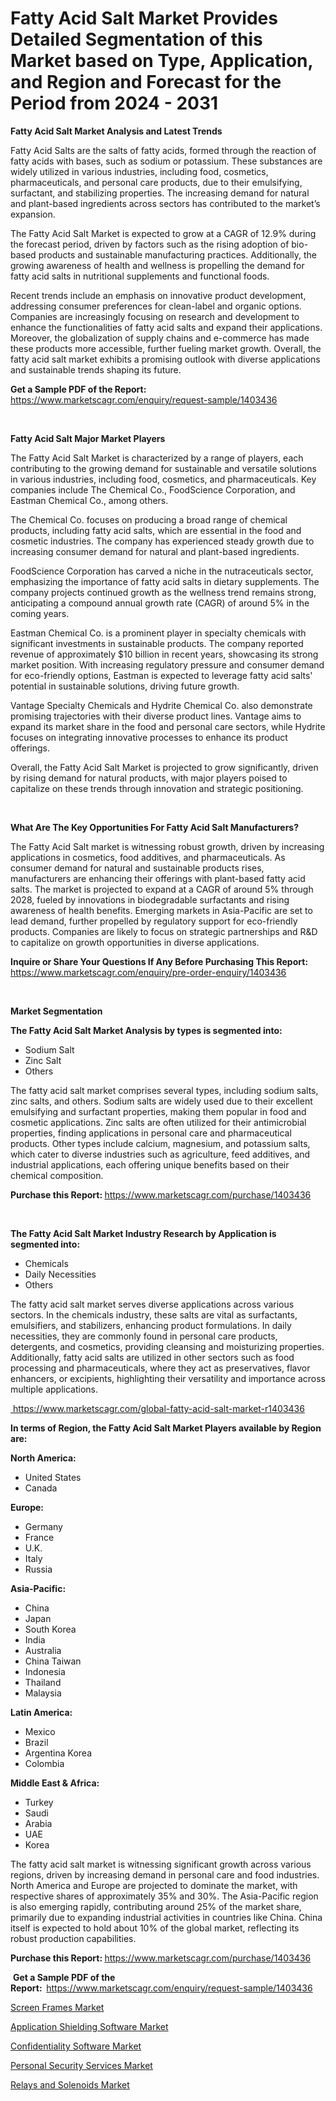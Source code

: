 <p><h1>Fatty Acid Salt Market Provides Detailed Segmentation of this Market based on Type, Application, and Region and Forecast for the Period from 2024 - 2031</h1></p><p><strong>Fatty Acid Salt Market Analysis and Latest Trends</strong></p>
<p><p>Fatty Acid Salts are the salts of fatty acids, formed through the reaction of fatty acids with bases, such as sodium or potassium. These substances are widely utilized in various industries, including food, cosmetics, pharmaceuticals, and personal care products, due to their emulsifying, surfactant, and stabilizing properties. The increasing demand for natural and plant-based ingredients across sectors has contributed to the market’s expansion.</p><p>The Fatty Acid Salt Market is expected to grow at a CAGR of 12.9% during the forecast period, driven by factors such as the rising adoption of bio-based products and sustainable manufacturing practices. Additionally, the growing awareness of health and wellness is propelling the demand for fatty acid salts in nutritional supplements and functional foods. </p><p>Recent trends include an emphasis on innovative product development, addressing consumer preferences for clean-label and organic options. Companies are increasingly focusing on research and development to enhance the functionalities of fatty acid salts and expand their applications. Moreover, the globalization of supply chains and e-commerce has made these products more accessible, further fueling market growth. Overall, the fatty acid salt market exhibits a promising outlook with diverse applications and sustainable trends shaping its future.</p></p>
<p><strong>Get a Sample PDF of the Report:&nbsp;</strong> <a href="https://www.marketscagr.com/enquiry/request-sample/1403436?utm_campaign=1529&utm_medium=2&utm_source=Github&utm_content=ia&utm_term=23102024&utm_id=fatty-acid-salt">https://www.marketscagr.com/enquiry/request-sample/1403436</a></p>
<p>&nbsp;</p>
<p><strong>Fatty Acid Salt Major Market Players</strong></p>
<p><p>The Fatty Acid Salt Market is characterized by a range of players, each contributing to the growing demand for sustainable and versatile solutions in various industries, including food, cosmetics, and pharmaceuticals. Key companies include The Chemical Co., FoodScience Corporation, and Eastman Chemical Co., among others.</p><p>The Chemical Co. focuses on producing a broad range of chemical products, including fatty acid salts, which are essential in the food and cosmetic industries. The company has experienced steady growth due to increasing consumer demand for natural and plant-based ingredients.</p><p>FoodScience Corporation has carved a niche in the nutraceuticals sector, emphasizing the importance of fatty acid salts in dietary supplements. The company projects continued growth as the wellness trend remains strong, anticipating a compound annual growth rate (CAGR) of around 5% in the coming years.</p><p>Eastman Chemical Co. is a prominent player in specialty chemicals with significant investments in sustainable products. The company reported revenue of approximately $10 billion in recent years, showcasing its strong market position. With increasing regulatory pressure and consumer demand for eco-friendly options, Eastman is expected to leverage fatty acid salts' potential in sustainable solutions, driving future growth.</p><p>Vantage Specialty Chemicals and Hydrite Chemical Co. also demonstrate promising trajectories with their diverse product lines. Vantage aims to expand its market share in the food and personal care sectors, while Hydrite focuses on integrating innovative processes to enhance its product offerings.</p><p>Overall, the Fatty Acid Salt Market is projected to grow significantly, driven by rising demand for natural products, with major players poised to capitalize on these trends through innovation and strategic positioning.</p></p>
<p>&nbsp;</p>
<p><strong>What Are The Key Opportunities For Fatty Acid Salt Manufacturers?</strong></p>
<p><p>The Fatty Acid Salt market is witnessing robust growth, driven by increasing applications in cosmetics, food additives, and pharmaceuticals. As consumer demand for natural and sustainable products rises, manufacturers are enhancing their offerings with plant-based fatty acid salts. The market is projected to expand at a CAGR of around 5% through 2028, fueled by innovations in biodegradable surfactants and rising awareness of health benefits. Emerging markets in Asia-Pacific are set to lead demand, further propelled by regulatory support for eco-friendly products. Companies are likely to focus on strategic partnerships and R&D to capitalize on growth opportunities in diverse applications.</p></p>
<p><strong>Inquire or Share Your Questions If Any Before Purchasing This Report:</strong> <a href="https://www.marketscagr.com/enquiry/pre-order-enquiry/1403436?utm_campaign=1529&utm_medium=2&utm_source=Github&utm_content=ia&utm_term=23102024&utm_id=fatty-acid-salt">https://www.marketscagr.com/enquiry/pre-order-enquiry/1403436</a></p>
<p>&nbsp;</p>
<p><strong>Market Segmentation</strong></p>
<p><strong>The Fatty Acid Salt Market Analysis by types is segmented into:</strong></p>
<p><ul><li>Sodium Salt</li><li>Zinc Salt</li><li>Others</li></ul></p>
<p><p>The fatty acid salt market comprises several types, including sodium salts, zinc salts, and others. Sodium salts are widely used due to their excellent emulsifying and surfactant properties, making them popular in food and cosmetic applications. Zinc salts are often utilized for their antimicrobial properties, finding applications in personal care and pharmaceutical products. Other types include calcium, magnesium, and potassium salts, which cater to diverse industries such as agriculture, feed additives, and industrial applications, each offering unique benefits based on their chemical composition.</p></p>
<p><strong>Purchase this Report:&nbsp;</strong><a href="https://www.marketscagr.com/purchase/1403436?utm_campaign=1529&utm_medium=2&utm_source=Github&utm_content=ia&utm_term=23102024&utm_id=fatty-acid-salt">https://www.marketscagr.com/purchase/1403436</a></p>
<p>&nbsp;</p>
<p><strong>The Fatty Acid Salt Market Industry Research by Application is segmented into:</strong></p>
<p><ul><li>Chemicals</li><li>Daily Necessities</li><li>Others</li></ul></p>
<p><p>The fatty acid salt market serves diverse applications across various sectors. In the chemicals industry, these salts are vital as surfactants, emulsifiers, and stabilizers, enhancing product formulations. In daily necessities, they are commonly found in personal care products, detergents, and cosmetics, providing cleansing and moisturizing properties. Additionally, fatty acid salts are utilized in other sectors such as food processing and pharmaceuticals, where they act as preservatives, flavor enhancers, or excipients, highlighting their versatility and importance across multiple applications.</p></p>
<p><a href="https://www.marketscagr.com/global-fatty-acid-salt-market-r1403436?utm_campaign=1529&utm_medium=2&utm_source=Github&utm_content=ia&utm_term=23102024&utm_id=fatty-acid-salt">&nbsp;https://www.marketscagr.com/global-fatty-acid-salt-market-r1403436</a></p>
<p><strong>In terms of Region, the Fatty Acid Salt Market Players available by Region are:</strong></p>
<p>
    <p> <strong> North America: </strong>
        <ul>
            <li>United States</li>
            <li>Canada</li>
        </ul>
        </p> 
    <p> <strong> Europe: </strong>
        <ul>
            <li>Germany</li>
            <li>France</li>
            <li>U.K.</li>
            <li>Italy</li>
            <li>Russia</li>
        </ul>
        </p> 
    <p> <strong> Asia-Pacific: </strong>
        <ul>
            <li>China</li>
            <li>Japan</li>
            <li>South Korea</li>
            <li>India</li>
            <li>Australia</li>
            <li>China Taiwan</li>
            <li>Indonesia</li>
            <li>Thailand</li>
            <li>Malaysia</li>
        </ul>
        </p> 
    <p> <strong> Latin America: </strong>
        <ul>
            <li>Mexico</li>
            <li>Brazil</li>
            <li>Argentina Korea</li>
            <li>Colombia</li>
        </ul>
        </p> 
    <p> <strong> Middle East & Africa: </strong>
        <ul>
            <li>Turkey</li>
            <li>Saudi</li>
            <li>Arabia</li>
            <li>UAE</li>
            <li>Korea</li>
        </ul>
    </p>
    </p>
<p><p>The fatty acid salt market is witnessing significant growth across various regions, driven by increasing demand in personal care and food industries. North America and Europe are projected to dominate the market, with respective shares of approximately 35% and 30%. The Asia-Pacific region is also emerging rapidly, contributing around 25% of the market share, primarily due to expanding industrial activities in countries like China. China itself is expected to hold about 10% of the global market, reflecting its robust production capabilities.</p></p>
<p><strong>Purchase this Report: </strong><a href="https://www.marketscagr.com/purchase/1403436?utm_campaign=1529&utm_medium=2&utm_source=Github&utm_content=ia&utm_term=23102024&utm_id=fatty-acid-salt">https://www.marketscagr.com/purchase/1403436</a></p>
<p>&nbsp;<strong>Get a Sample PDF of the Report:&nbsp;&nbsp;</strong><a href="https://www.marketscagr.com/enquiry/request-sample/1403436?utm_campaign=1529&utm_medium=2&utm_source=Github&utm_content=ia&utm_term=23102024&utm_id=fatty-acid-salt">https://www.marketscagr.com/enquiry/request-sample/1403436</a></p>
<p><strong></strong></p>
<p><p><a href="https://issuu.com/reportprime-2/docs/screen-frames-market-size-2030.pptx_1fac8ebdb04fe4?utm_campaign=1529&utm_medium=2&utm_source=Github&utm_content=ia&utm_term=23102024&utm_id=fatty-acid-salt">Screen Frames Market</a></p><p><a href="https://www.linkedin.com/pulse/application-shielding-software-market-innovations-trends-comprehensive-wlocc?utm_campaign=1529&utm_medium=2&utm_source=Github&utm_content=ia&utm_term=23102024&utm_id=fatty-acid-salt">Application Shielding Software Market</a></p><p><a href="https://www.linkedin.com/pulse/driving-forces-global-confidentiality-software-market-trends-applications-vacqc?utm_campaign=1529&utm_medium=2&utm_source=Github&utm_content=ia&utm_term=23102024&utm_id=fatty-acid-salt">Confidentiality Software Market</a></p><p><a href="https://www.linkedin.com/pulse/global-perspectives-personal-security-services-market-trends-challenges-o7mic?utm_campaign=1529&utm_medium=2&utm_source=Github&utm_content=ia&utm_term=23102024&utm_id=fatty-acid-salt">Personal Security Services Market</a></p><p><a href="https://issuu.com/reportprime-2/docs/relays-and-solenoids-market-size-20_7eab0f07c1103f?utm_campaign=1529&utm_medium=2&utm_source=Github&utm_content=ia&utm_term=23102024&utm_id=fatty-acid-salt">Relays and Solenoids Market</a></p></p>